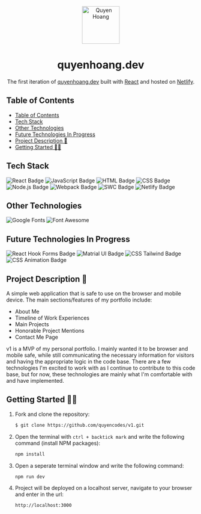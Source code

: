 <div align="center">
  <img style="margin-top: 0px" src="https://user-images.githubusercontent.com/104607182/198861294-a3c1a341-0f11-4cdd-bba1-c4a254c40fc6.png" alt="Quyen Hoang" width="100">
  <h1 align="center">
    quyenhoang.dev
  </h1>
</div>
<p align="center">
  The first iteration of <a href="https://quyenhoang.dev" target="_blank"> quyenhoang.dev</a> built with <a href="https://react.dev/" target="_blank">React</a> and hosted on <a href="https://www.netlify.com/" target="_blank">Netlify</a>.
</p>

## Table of Contents
- [Table of Contents](#table-of-contents)
- [Tech Stack](#tech-stack)
- [Other Technologies](#other-technologies)
- [Future Technologies In Progress](#future-technologies-in-progress)
- [Project Description 📝](#project-description-)
- [Getting Started 🧑‍🍳](#getting-started-)

## Tech Stack
<div align="left" width="100%">
  <img src="https://img.shields.io/badge/react-%2320232a.svg?style=for-the-badge&logo=react&logoColor=%2361DAFB" alt="React Badge"/>
  <img src="https://img.shields.io/badge/JavaScript-F7DF1E.svg?style=for-the-badge&logo=JavaScript&logoColor=black" alt="JavaScript Badge"/>
  <img src="https://img.shields.io/badge/HTML5-E34F26.svg?style=for-the-badge&logo=HTML5&logoColor=white" alt="HTML Badge"/>
  <img src="https://img.shields.io/badge/CSS3-1572B6.svg?style=for-the-badge&logo=CSS3&logoColor=white" alt="CSS Badge"/>
  <img src="https://img.shields.io/badge/node.js-6DA55F?style=for-the-badge&logo=node.js&logoColor=white" alt="Node.js Badge"/>
  <img src="https://img.shields.io/badge/Webpack-8DD6F9.svg?style=for-the-badge&logo=Webpack&logoColor=black" alt="Webpack Badge"/>
  <img src="https://img.shields.io/badge/SWC-FFFFFF.svg?style=for-the-badge&logo=SWC&logoColor=black" alt="SWC Badge"/>
  <img src="https://img.shields.io/badge/Netlify-00C7B7.svg?style=for-the-badge&logo=Netlify&logoColor=white" alt="Netlify Badge"/>
</div>

## Other Technologies
<div>
  <img src="https://img.shields.io/badge/Google%20Fonts-4285F4.svg?style=for-the-badge&logo=Google-Fonts&logoColor=white" alt="Google Fonts"/>
  <img src="https://img.shields.io/badge/Font%20Awesome-528DD7.svg?style=for-the-badge&logo=Font-Awesome&logoColor=white" alt="Font Awesome"/>
</div>

## Future Technologies In Progress
<div>
  <img src="https://img.shields.io/badge/React%20Hook%20Form-EC5990.svg?style=for-the-badge&logo=React-Hook-Form&logoColor=white" alt="React Hook Forms Badge"/>
  <img src="https://img.shields.io/badge/MUI-007FFF.svg?style=for-the-badge&logo=MUI&logoColor=white" alt="Matrial UI Badge"/>
  <img src="https://img.shields.io/badge/Tailwind%20CSS-06B6D4.svg?style=for-the-badge&logo=Tailwind-CSS&logoColor=white" alt="CSS Tailwind Badge"/>
  <img src="https://img.shields.io/badge/CSS_Scroll_Animations-1572B6.svg?style=for-the-badge&logo=CSS3&logoColor=white" alt="CSS Animation Badge"/>
</div>

## Project Description 📝
A simple web application that is safe to use on the browser and mobile device. The main sections/features of my portfolio include:

- About Me
- Timeline of Work Experiences
- Main Projects
- Honorable Project Mentions
- Contact Me Page

v1 is a MVP of my personal portfolio. I mainly wanted it to be browser and mobile safe, while still communicating the necessary information for visitors and having the appropriate logic in the code base. There are a few technologies I'm excited to work with as I continue to contribute to this code base, but for now, these technologies are mainly what I'm comfortable with and have implemented.

## Getting Started 🧑‍🍳
1. Fork and clone the repository:
   ```bash
   $ git clone https://github.com/quyencodes/v1.git
   ```
2. Open the terminal with `ctrl + backtick mark` and write the following command (install NPM packages):
   ```bash
   npm install
   ```
3. Open a seperate terminal window and write the following command:
   ```bash
   npm run dev
   ```
4. Project will be deployed on a localhost server, navigate to your browser and enter in the url:
   ```bash
   http://localhost:3000
   ```

